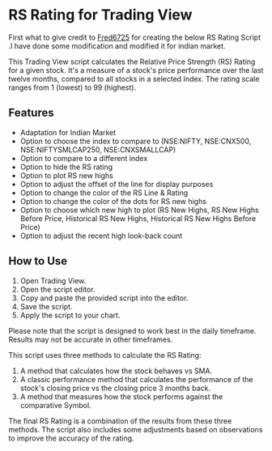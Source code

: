 # RS Rating for Trading View

First what to give credit to [Fred6725](https://github.com/Fred6725) for creating the below RS Rating Script .I have done some modification and modified it for indian market.

This Trading View script calculates the Relative Price Strength (RS) Rating for a given stock. It's a measure of a stock's price performance over the last twelve months, compared to all stocks in a selected Index. The rating scale ranges from 1 (lowest) to 99 (highest).

## Features

- Adaptation for Indian Market
- Option to choose the index to compare to (NSE:NIFTY, NSE:CNX500, NSE:NIFTYSMLCAP250, NSE:CNXSMALLCAP)
- Option to compare to a different index
- Option to hide the RS rating
- Option to plot RS new highs
- Option to adjust the offset of the line for display purposes
- Option to change the color of the RS Line & Rating
- Option to change the color of the dots for RS new highs
- Option to choose which new high to plot (RS New Highs, RS New Highs Before Price, Historical RS New Highs, Historical RS New Highs Before Price)
- Option to adjust the recent high look-back count

## How to Use

1. Open Trading View.
2. Open the script editor.
3. Copy and paste the provided script into the editor.
4. Save the script.
5. Apply the script to your chart.

Please note that the script is designed to work best in the daily timeframe. Results may not be accurate in other timeframes.

This script uses three methods to calculate the RS Rating:

1. A method that calculates how the stock behaves vs SMA.
2. A classic performance method that calculates the performance of the stock's closing price vs the closing price 3 months back.
3. A method that measures how the stock performs against the comparative Symbol.

The final RS Rating is a combination of the results from these three methods. The script also includes some adjustments based on observations to improve the accuracy of the rating.
